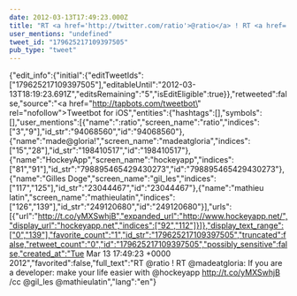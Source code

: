 ```yaml
---
date: 2012-03-13T17:49:23.000Z
title: "RT <a href='http://twitter.com/ratio'>@ratio</a> ! RT <a href='http://twitter.com/madeatgloria'>@madeatgloria</a>: If you are a developer: make your life easier with <a href='http://twitter.com/hockeyapp'>@hockeyapp</a> http://t.co/yMXSwhjB /cc <a href='http://twitter.com/gil_les'>@gil_les</a> <a href='http://twitter.com/mathieulatin'>@mathieulatin</a>″"
user_mentions: "undefined"
tweet_id: "179625217109397505"
pub_type: "tweet"
---
```

{"edit_info":{"initial":{"editTweetIds":["179625217109397505"],"editableUntil":"2012-03-13T18:19:23.691Z","editsRemaining":"5","isEditEligible":true}},"retweeted":false,"source":"<a href=\"http://tapbots.com/tweetbot\" rel=\"nofollow\">Tweetbot for iOS</a>","entities":{"hashtags":[],"symbols":[],"user_mentions":[{"name":":ratio","screen_name":"ratio","indices":["3","9"],"id_str":"94068560","id":"94068560"},{"name":"made@gloria!","screen_name":"madeatgloria","indices":["15","28"],"id_str":"198410517","id":"198410517"},{"name":"HockeyApp","screen_name":"hockeyapp","indices":["81","91"],"id_str":"798895465429430273","id":"798895465429430273"},{"name":"Gilles Doge","screen_name":"gil_les","indices":["117","125"],"id_str":"23044467","id":"23044467"},{"name":"mathieu latin","screen_name":"mathieulatin","indices":["126","139"],"id_str":"249120680","id":"249120680"}],"urls":[{"url":"http://t.co/yMXSwhjB","expanded_url":"http://www.hockeyapp.net/","display_url":"hockeyapp.net","indices":["92","112"]}]},"display_text_range":["0","139"],"favorite_count":"1","id_str":"179625217109397505","truncated":false,"retweet_count":"0","id":"179625217109397505","possibly_sensitive":false,"created_at":"Tue Mar 13 17:49:23 +0000 2012","favorited":false,"full_text":"RT @ratio ! RT @madeatgloria: If you are a developer: make your life easier with @hockeyapp http://t.co/yMXSwhjB /cc @gil_les @mathieulatin","lang":"en"}
